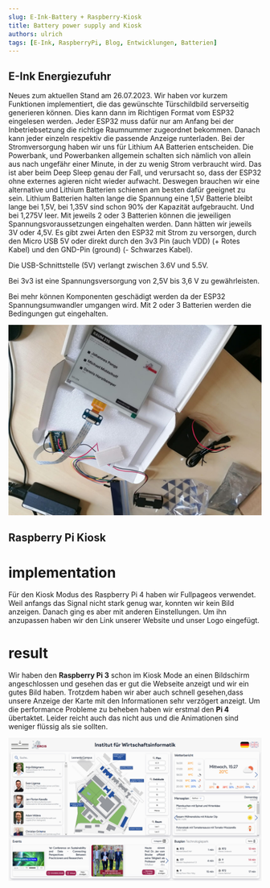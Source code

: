 ```yaml
---
slug: E-Ink-Battery + Raspberry-Kiosk
title: Battery power supply and Kiosk
authors: ulrich
tags: [E-Ink, RaspberryPi, Blog, Entwicklungen, Batterien]
---
```

## E-Ink Energiezufuhr
Neues zum aktuellen Stand am 26.07.2023. Wir haben vor kurzem Funktionen implementiert, die das gewünschte Türschildbild serverseitig generieren können. Dies kann dann im Richtigen Format vom ESP32 eingelesen werden. Jeder ESP32 muss dafür nur am Anfang bei der Inbetriebsetzung die richtige Raumnummer zugeordnet bekommen. Danach kann jeder einzeln respektiv die passende Anzeige runterladen.
Bei der Stromversorgung haben wir uns für Lithium AA Batterien entscheiden. Die Powerbank, und Powerbanken allgemein schalten sich nämlich von allein aus nach ungefähr einer Minute, in der zu wenig Strom verbraucht wird. Das ist aber beim Deep Sleep genau der Fall, und verursacht so, dass der ESP32 ohne externes agieren nicht wieder aufwacht. Deswegen brauchen wir eine alternative und Lithium Batterien schienen am besten dafür geeignet zu sein.
 Lithium Batterien halten lange die Spannung eine 1,5V Batterie bleibt lange bei 1,5V, bei 1,35V sind schon 90% der Kapazität aufgebraucht. Und bei 1,275V leer. Mit jeweils 2 oder 3 Batterien können die jeweiligen Spannungsvoraussetzungen eingehalten werden. Dann hätten wir jeweils 3V oder 4,5V.  Es gibt zwei Arten den ESP32 mit Strom zu versorgen, durch den Micro USB 5V oder direkt durch den 3v3 Pin (auch VDD) (+ Rotes Kabel) und den GND-Pin (ground) (- Schwarzes Kabel).

Die USB-Schnittstelle (5V) verlangt zwischen 3.6V und 5.5V. 
 
Bei 3v3 ist eine Spannungsversorgung von 2,5V bis 3,6 V zu gewährleisten.

Bei mehr können Komponenten geschädigt werden da der ESP32 Spannungsumwandler umgangen wird. Mit 2 oder 3 Batterien werden die Bedingungen gut eingehalten.

![PixelundBeispiel](./Batteries.jpg)

## Raspberry Pi Kiosk 

# implementation  

Für den Kiosk Modus des Raspberry Pi 4 haben wir Fullpageos verwendet. Weil anfangs das Signal nicht stark genug war, konnten wir kein Bild anzeigen. Danach ging es aber mit anderen Einstellungen. Um ihn anzupassen haben wir den Link unserer Website und unser Logo eingefügt.

# result
Wir haben den **Raspberry Pi 3** schon im Kiosk Mode an einen Bildschirm angeschlossen und gesehen das er gut die Webseite anzeigt und wir ein gutes Bild haben. Trotzdem haben wir aber auch schnell gesehen,dass unsere Anzeige der Karte mit den Informationen sehr verzögert anzeigt. Um die performance Probleme zu beheben haben wir erstmal den **Pi 4** übertaktet.
Leider reicht auch das nicht aus und die Animationen sind weniger flüssig als sie sollten. 

![PixelundBeispiel](./Raspberry.png)